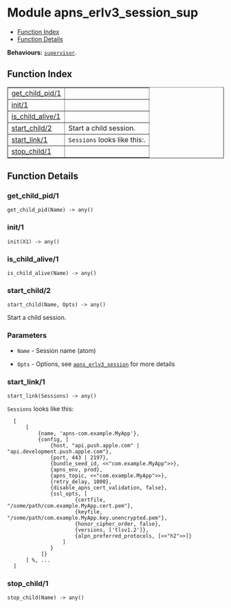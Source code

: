 

# Module apns_erlv3_session_sup #
* [Function Index](#index)
* [Function Details](#functions)

__Behaviours:__ [`supervisor`](supervisor.md).

<a name="index"></a>

## Function Index ##


<table width="100%" border="1" cellspacing="0" cellpadding="2" summary="function index"><tr><td valign="top"><a href="#get_child_pid-1">get_child_pid/1</a></td><td></td></tr><tr><td valign="top"><a href="#init-1">init/1</a></td><td></td></tr><tr><td valign="top"><a href="#is_child_alive-1">is_child_alive/1</a></td><td></td></tr><tr><td valign="top"><a href="#start_child-2">start_child/2</a></td><td>Start a child session.</td></tr><tr><td valign="top"><a href="#start_link-1">start_link/1</a></td><td><code>Sessions</code> looks like this:.</td></tr><tr><td valign="top"><a href="#stop_child-1">stop_child/1</a></td><td></td></tr></table>


<a name="functions"></a>

## Function Details ##

<a name="get_child_pid-1"></a>

### get_child_pid/1 ###

`get_child_pid(Name) -> any()`

<a name="init-1"></a>

### init/1 ###

`init(X1) -> any()`

<a name="is_child_alive-1"></a>

### is_child_alive/1 ###

`is_child_alive(Name) -> any()`

<a name="start_child-2"></a>

### start_child/2 ###

`start_child(Name, Opts) -> any()`

Start a child session.


### <a name="Parameters">Parameters</a> ###


* `Name` - Session name (atom)

* `Opts` - Options, see [`apns_erlv3_session`](apns_erlv3_session.md) for more details


<a name="start_link-1"></a>

### start_link/1 ###

`start_link(Sessions) -> any()`

`Sessions` looks like this:

```
  [
      [
          {name, 'apns-com.example.MyApp'},
          {config, [
              {host, "api.push.apple.com" | "api.development.push.apple.com"},
              {port, 443 | 2197},
              {bundle_seed_id, <<"com.example.MyApp">>},
              {apns_env, prod},
              {apns_topic, <<"com.example.MyApp">>},
              {retry_delay, 1000},
              {disable_apns_cert_validation, false},
              {ssl_opts, [
                      {certfile, "/some/path/com.example.MyApp.cert.pem"},
                      {keyfile, "/some/path/com.example.MyApp.key.unencrypted.pem"},
                      {honor_cipher_order, false},
                      {versions, ['tlsv1.2']},
                      {alpn_preferred_protocols, [<<"h2">>]}
                  ]
              }
           ]}
      ] %, ...
  ]
```

<a name="stop_child-1"></a>

### stop_child/1 ###

`stop_child(Name) -> any()`

